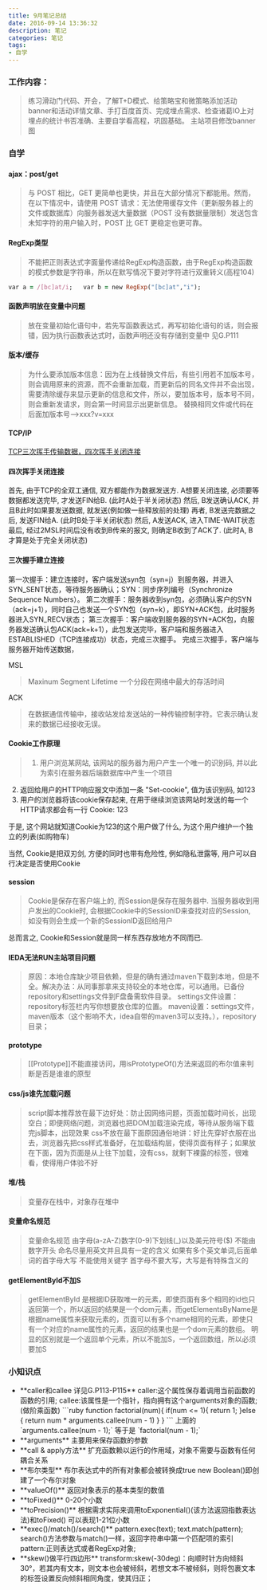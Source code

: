 ```yaml
---
title: 9月笔记总结
date: 2016-09-14 13:36:32
description: 笔记
categories: 笔记
tags:
- 自学
---
```


### 工作内容：
> 练习滑动门代码、开会，了解T+D模式、给策略宝和微策略添加活动banner和活动详情文章、手打百度首页、完成埋点需求、检查诸葛IO上对埋点的统计书否准确、主要自学看高程，巩固基础。
  主站项目修改banner图

### 自学
#### ajax：post/get
> 与 POST 相比，GET 更简单也更快，并且在大部分情况下都能用。然而，在以下情况中，请使用 POST 请求：无法使用缓存文件（更新服务器上的文件或数据库）向服务器发送大量数据（POST 没有数据量限制）发送包含未知字符的用户输入时，POST 比 GET 更稳定也更可靠。

#### RegExp类型
> 不能把正则表达式字面量传递给RegExp构造函数，由于RegExp构造函数的模式参数是字符串，所以在默写情况下要对字符进行双重转义(高程104)
```ruby
var a = /[bc]at/i;   var b = new RegExp("[bc]at","i");
```
#### 函数声明放在变量中问题
> 放在变量初始化语句中，若先写函数表达式，再写初始化语句的话，则会报错，因为执行函数表达式时，函数声明还没有存储到变量中  见G.P111

#### 版本/缓存
> 为什么要添加版本信息：因为在上线替换文件后，有些引用若不加版本号，则会调用原来的资源，而不会重新加载，而更新后的同名文件并不会出现，需要清除缓存来显示更新的信息和文件，所以，要加版本号，版本号不同，则会重新发请求，则会第一时间显示出更新信息。
替换相同文件或代码在后面加版本号-->xxx?v=xxx

#### TCP/IP
[TCP三次挥手传输数据，四次挥手关闭连接](http://www.cnblogs.com/CBDoctor/archive/2012/10/17/2727073.html)
#### 四次挥手关闭连接
首先, 由于TCP的全双工通信, 双方都能作为数据发送方. A想要关闭连接, 必须要等数据都发送完毕, 才发送FIN给B. (此时A处于半关闭状态)
然后, B发送确认ACK, 并且B此时如果要发送数据, 就发送(例如做一些释放前的处理)
再者, B发送完数据之后, 发送FIN给A. (此时B处于半关闭状态)
然后, A发送ACK, 进入TIME-WAIT状态
最后, 经过2MSL时间后没有收到B传来的报文, 则确定B收到了ACK了. (此时A, B才算是处于完全关闭状态)

#### 三次握手建立连接
第一次握手：建立连接时，客户端发送syn包（syn=j）到服务器，并进入SYN_SENT状态，等待服务器确认；SYN：同步序列编号（Synchronize Sequence Numbers）。
第二次握手：服务器收到syn包，必须确认客户的SYN（ack=j+1），同时自己也发送一个SYN包（syn=k），即SYN+ACK包，此时服务器进入SYN_RECV状态；
第三次握手：客户端收到服务器的SYN+ACK包，向服务器发送确认包ACK(ack=k+1），此包发送完毕，客户端和服务器进入ESTABLISHED（TCP连接成功）状态，完成三次握手。
完成三次握手，客户端与服务器开始传送数据，

MSL
> Maxinum Segment Lifetime 一个分段在网络中最大的存活时间

ACK
> 在数据通信传输中，接收站发给发送站的一种传输控制字符。它表示确认发来的数据已经接收无误。

#### Cookie工作原理
> 1. 用户浏览某网站, 该网站的服务器为用户产生一个唯一的识别码, 并以此为索引在服务器后端数据库中产生一个项目
  2. 返回给用户的HTTP响应报文中添加一条 "Set-cookie", 值为该识别码, 如123
  3. 用户的浏览器将该cookie保存起来, 在用于继续浏览该网站时发送的每一个HTTP请求都会有一行 Cookie: 123

  于是, 这个网站就知道Cookie为123的这个用户做了什么, 为这个用户维护一个独立的列表(如购物车)

  当然, Cookie是把双刃剑, 方便的同时也带有危险性, 例如隐私泄露等, 用户可以自行决定是否使用Cookie


#### session
> Cookie是保存在客户端上的, 而Session是保存在服务器中. 当服务器收到用户发出的Cookie时, 会根据Cookie中的SessionID来查找对应的Session, 如没有则会生成一个新的SessionID返回给用户

总而言之, Cookie和Session就是同一样东西存放地方不同而已.

#### IEDA无法RUN主站项目问题
> 原因：本地仓库缺少项目依赖，但是的确有通过maven下载到本地，但是不全。解决办法：从同事那拿来支持较全的本地仓库，可以通用。已备份repository和settings文件到F盘备需软件目录。
  settings文件设置：repository标签栏内写你想要放仓库的位置。
  maven设置：settings文件，maven版本（这个影响不大，idea自带的maven3可以支持。），repository目录；

#### prototype
> [[Prototype]]不能直接访问，用isPrototypeOf()方法来返回的布尔值来判断是否是谁谁的原型

#### css/js谁先加载问题
> script脚本推荐放在最下边好处：防止因网络问题，页面加载时间长，出现空白；即便网络问题，浏览器也把DOM加载渲染完成，等待从服务端下载完js脚本，出现效果
  css不放在最下面原因通俗地讲：好比先穿好衣服在出去，浏览器先把css样式准备好，在加载结构层，使得页面有样子；如果放在下面，因为页面是从上往下加载，没有css，就剩下裸露的标签，很难看，使得用户体验不好

#### 堆/栈
> 变量存在栈中，对象存在堆中

#### 变量命名规范
> 变量命名规范
  由字母(a-zA-Z)数字(0-9)下划线(_)以及美元符号($)
  不能由数字开头
  命名尽量用英文并且具有一定的含义
  如果有多个英文单词,后面单词的首字母大写
  不能使用关键字
  首字母不要大写，大写是有特殊含义的

#### getElementById不加S
> getElementById 是根据ID获取唯一的元素，即使页面有多个相同的id也只返回第一个，所以返回的结果是一个dom元素，而getElementsByName是根据name属性来获取元素的，页面可以有多个name相同的元素，即使只有一个对应的name属性的元素，返回的结果也是一个dom元素的数组。 明显的区别就是一个返回单个元素，所以不能加S，一个返回数组，所以必须要加S



### 小知识点
<ul>
    <li>**caller和callee 详见G.P113-P115**
    caller:这个属性保存着调用当前函数的函数的引用;
            callee:该属性是一个指针，指向拥有这个arguments对象的函数;(做阶乘函数)
          ```ruby
          function factorial(num){
              if(num <= 1){
                  return 1;
              }else {
                  return num * arguments.callee(num - 1)
              }
          }
          ```
          上面的`arguments.callee(num - 1);` 等于是 `factorial(num - 1);`
    </li>
    <li>**arguments**
        主要用来保存函数的参数</li>
    <li>**call & apply方法**
        扩充函数赖以运行的作用域，对象不需要与函数有任何耦合关系
    </li>
    <li>**布尔类型**
        布尔表达式中的所有对象都会被转换成true  new Boolean()即创建了一个布尔对象
    </li>
    <li>**valueOf()**
        返回对象表示的基本类型的数值
    </li>
    <li>**toFixed()**
        0-20个小数
    </li>
    <li>**toPrecision()**
        根据需求实际来调用toExponential()(该方法返回指数表达法)和toFixed()
        可以表现1-21位小数
    </li>
    <li>**exec()/match()/search()**
        pattern.exec(text);   text.match(pattern);   search()方法参数与match()一样，返回字符串中第一个匹配项的索引  pattern:正则表达式或者RegExp对象;
    </li>
    <li>**skew()做平行四边形**
         transform:skew(-30deg)：向顺时针方向倾斜30°，若其内有文本，则文本也会被倾斜，若想文本不被倾斜，则将包裹文本的标签设置反向倾斜相同角度，使其归正；
    </li>
</ul>

